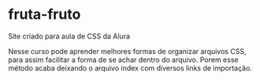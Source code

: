 # fruta-fruto
Site criado para aula de CSS da Alura

Nesse curso pode aprender melhores formas de organizar arquivos CSS, para assim facilitar a forma de se achar dentro do arquivo.
Porem esse método acaba deixando o arquivo index com diversos links de importação.

